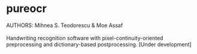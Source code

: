 # pureocr
AUTHORS: Mihnea S. Teodorescu & Moe Assaf<br/><br/>
Handwriting recognition software with pixel-continuity-oriented preprocessing and dictionary-based postprocessing. [Under development]<br/>
